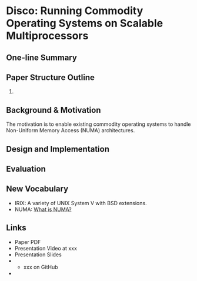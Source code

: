 # Disco: Running Commodity Operating Systems on Scalable Multiprocessors

## One-line Summary

## Paper Structure Outline

1. 
## Background & Motivation

The motivation is to enable existing commodity operating systems to handle Non-Uniform Memory Access \(NUMA\) architectures.

## Design and Implementation

## Evaluation

## New Vocabulary

* IRIX: A variety of UNIX System V with BSD extensions.
* NUMA: [What is NUMA?](https://www.kernel.org/doc/html/v4.18/vm/numa.html)

## Links

* Paper PDF
* Presentation Video at xxx
* Presentation Slides
* * xxx on GitHub
* 








